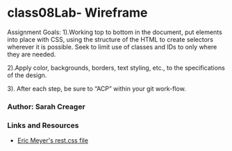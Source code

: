 # class08Lab- Wireframe

Assignment Goals:
1).Working top to bottom in the document, put elements into place with CSS, using the structure of the HTML to create selectors wherever it is possible. Seek to limit use of classes and IDs to only where they are needed.

2).Apply color, backgrounds, borders, text styling, etc., to the specifications of the design.

3). After each step, be sure to “ACP” within your git work-flow.

### Author: Sarah Creager



### Links and Resources
* [Eric Meyer's rest.css file](https://meyerweb.com/eric/tools/css/reset/)
